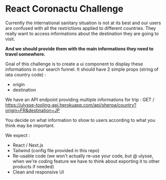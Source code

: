 # React Coronactu Challenge

Currently the international sanitary situation is not at its best and our users are confused with all the restrictions applied to different countries.
They really want to access informations about the destination they are going to visit.

**And we should provide them with the main informations they need to travel somewhere.**

Goal of this challenge is to create a ui component to display these informations in our search funnel.
It should have 2 simple props (string of iata country code) :
- origin
- destination

We have an API endpoint providing multiple informations for trip :
GET / https://ulysse-tooling-api.herokuapp.com/api/sherpa/country?origin=FR&destination=JP

You decide on what information to show to users according to what you think may be important.

We expect :
- React / Next.js
- Tailwind (config file provided in this repo)
- Re-usable code (we won't actually re-use your code, but @ ulysse, when we're coding feature we have to think about exporting it to other products if needed)
- Clean and responsive UI
